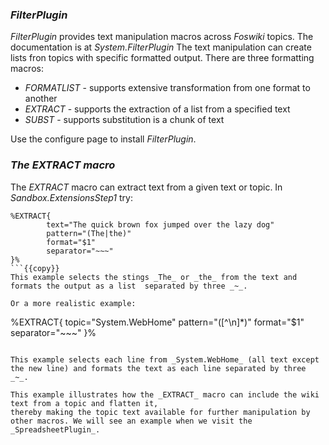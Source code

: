 ### _FilterPlugin_
_FilterPlugin_ provides text manipulation macros across _Foswiki_ topics. The documentation is at _System.FilterPlugin_
The text manipulation can create lists fron topics with specific formatted output. There are three formatting macros:
*   _FORMATLIST_ - supports extensive transformation from one format to another
*   _EXTRACT_ - supports the extraction of a list from a specified text
*   _SUBST_ - supports substitution is a chunk of text

Use the configure page to install _FilterPlugin_.

### _The EXTRACT macro_
The _EXTRACT_ macro can extract text from a given text or topic. In _Sandbox.ExtensionsStep1_ try:
```
%EXTRACT{
        text="The quick brown fox jumped over the lazy dog"
        pattern="(The|the)"
        format="$1"
        separator="~~~"
}%
```{{copy}}
This example selects the stings _The_ or _the_ from the text and formats the output as a list  separated by three _~_.

Or a more realistic example:
```
%EXTRACT{
        topic="System.WebHome"
        pattern="([^\n]*)"
        format="$1"
        separator="~~~"
}%
```{{copy}}

This example selects each line from _System.WebHome_ (all text except the new line) and formats the text as each line separated by three _~_.

This example illustrates how the _EXTRACT_ macro can include the wiki text from a topic and flatten it,
thereby making the topic text available for further manipulation by other macros. We will see an example when we visit the _SpreadsheetPlugin_.

        
